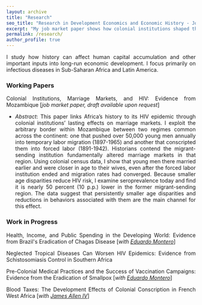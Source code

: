 ```yaml
---
layout: archive
title: "Research"
seo_title: "Research in Development Economics and Economic History - Jon Denton-Schneider"
excerpt: "My job market paper shows how colonial institutions shaped the HIV epidemic in Mozambique through their lasting impacts on marriage and dating markets."
permalink: /research/
author_profile: true
---
```


<p align="justify">
I study how history can affect human capital accumulation and other important inputs into long-run economic development. I focus primarily on infectious diseases in Sub-Saharan Africa and Latin America.
</p>

<h3>Working Papers</h3>

<p align="justify">
Colonial Institutions, Marriage Markets, and HIV: Evidence from Mozambique [<i>job market paper, draft available upon request</i>]
<ul>
  <li><div align="justify"><i>Abstract</i>: This paper links Africa’s history to its HIV epidemic through colonial institutions’ lasting effects on marriage markets. I exploit the arbitrary border within Mozambique between two regimes common across the continent: one that pushed over 50,000 young men annually into temporary labor migration (1897-1965) and another that conscripted them into forced labor (1891-1942). Historians contend the migrant-sending institution fundamentally altered marriage markets in that region. Using colonial census data, I show that young men there married earlier and were closer in age to their wives, even after the forced labor institution ended and migration rates had converged. Because smaller age disparities reduce HIV risk, I examine seroprevalence today and find it is nearly 50 percent (10 p.p.) lower in the former migrant-sending region. The data suggest that persistently smaller age disparities and reductions in behaviors associated with them are the main channel for this effect.</div></li>
</ul>
</p>
  
<h3>Work in Progress</h3>

<p align="justify">
Health, Income, and Public Spending in the Developing World: Evidence from Brazil's Eradication of Chagas Disease [<i>with <a href="https://www.eduardo-montero.com/">Eduardo Montero</a></i>]
</p>

<p align="justify">
Neglected Tropical Diseases Can Worsen HIV Epidemics: Evidence from Schistosomiasis Control in Southern Africa
  </p>
  
<p align="justify">
Pre-Colonial Medical Practices and the Success of Vaccination Campaigns: Evidence from the Eradication of Smallpox [<i>with <a href="https://www.eduardo-montero.com/">Eduardo Montero</a></i>]
</p>

<p align="justify">
Blood Taxes: The Development Effects of Colonial Conscription in French West Africa [<i>with <a href="https://sites.google.com/view/jamesalleniv/home">James Allen IV</a></i>]
</p>

